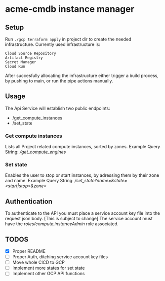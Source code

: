 # acme-cmdb instance manager

## Setup

Run `./gcp terraform apply` in project dir to create the needed infrastructure. Currently used infrastructure is:
```
Cloud Source Repository
Artifact Registry
Secret Manager
Cloud Run
```
After succesfully allocating the infrastructure either trigger a build process, by pushing to main, or run the pipe actions manually.

## Usage
The Api Service will establish two public endpoints:
+ /get_compute_instances
+ /set_state

### Get compute instances
Lists all Project related compute instances, sorted by zones. 
Example Query String: *<cloud run uri>/get_compute_engines*

### Set state
Enables the user to stop or start instances, by adressing them by their zone and name.
Example Query String: *<cloud run uri>/set_state?name=<instance name>&state=<start|stop>&zone=<zone>*

## Authentication
To authenticate to the API you must place a service account key file into the request json body. [This is subject to change]
The service account must have the *roles/compute.instanceAdmin* role associated.

## TODOS
- [x] Proper README
- [ ] Proper Auth, ditching service account key files
- [ ] Move whole CICD to GCP
- [ ] Implement more states for set state
- [ ] Implement other GCP API functions
